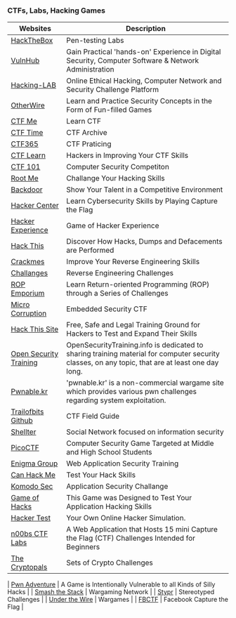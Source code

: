 ### <a name="training"></a>CTFs, Labs, Hacking Games
| Websites | Description | 
| ------ | ------ |
| [HackTheBox](https://hackthebox.eu) | Pen-testing Labs |
| [VulnHub](https://www.vulnhub.com/) | Gain Practical 'hands-on' Experience in Digital Security, Computer Software & Network Administration |
| [Hacking-LAB](https://www.hacking-lab.com/) | Online Ethical Hacking, Computer Network and Security Challenge Platform |
| [OtherWire](http://overthewire.org/wargames/) | Learn and Practice Security Concepts in the Form of Fun-filled Games |
| [CTF Me](https://ctfs.me/) | Learn CTF |
| [CTF Time](https://ctftime.org/) | CTF Archive |
| [CTF365](https://ctf365.com/) | CTF Praticing |
| [CTF Learn](https://ctflearn.com/) | Hackers in Improving Your CTF Skills |
| [CTF 101](https://ctf101.org/) | Computer Security Competiton |
| [Root Me](https://www.root-me.org/?lang=en) | Challange Your Hacking Skills |
| [Backdoor](https://backdoor.sdslabs.co/) | Show Your Talent in a Competitive Environment |
| [Hacker Center](https://hackcenter.com/sign-in) | Learn Cybersecurity Skills by Playing Capture the Flag |
| [Hacker Experience](https://hackerexperience.com/) | Game of Hacker Experience |
| [Hack This](https://www.hackthis.co.uk/) | Discover How Hacks, Dumps and Defacements are Performed |
| [Crackmes](https://crackmes.one/) | Improve Your Reverse Engineering Skills |
| [Challanges](https://challenges.re/) | Reverse Engineering Challenges |
| [ROP Emporium](https://ropemporium.com/) | Learn Return-oriented Programming (ROP) through a Series of Challenges  |
| [Micro Corruption](https://microcorruption.com/login) | Embedded Security CTF |
| [Hack This Site](https://www.hackthissite.org/) | Free, Safe and Legal Training Ground for Hackers to Test and Expand Their Skills |
| [Open Security Training](http://opensecuritytraining.info/Training.html) | OpenSecurityTraining.info is dedicated to sharing training material for computer security classes, on any topic, that are at least one day long.| 
| [Pwnable.kr](http://pwnable.kr/) | 'pwnable.kr' is a non-commercial wargame site which provides various pwn challenges regarding system exploitation. |
| [Trailofbits Github](https://trailofbits.github.io/ctf/) | CTF Field Guide |
| [Shellter](https://shellterlabs.com) | Social Network focused on information security |
| [PicoCTF](https://picoctf.com/) | Computer Security Game Targeted at Middle and High School Students |
| [Enigma Group](https://www.enigmagroup.org/) | Web Application Security Training |
| [Can Hack Me](https://canhack.me/) | Test Your Hack Skills |
| [Komodo Sec](https://ctf.komodosec.com/index.php) | Application Security Challange |
| [Game of Hacks](http://www.gameofhacks.com/) | This Game was Designed to Test Your Application Hacking Skills |
| [Hacker Test](http://www.hackertest.net/) | Your Own Online Hacker Simulation. |
| [n00bs CTF Labs](http://ctf.infosecinstitute.com/index.php) | A Web Application that Hosts 15 mini Capture the Flag (CTF) Challenges Intended for Beginners |
| [The Cryptopals](https://cryptopals.com/) | Sets of Crypto Challenges |

| [Pwn Adventure](https://pwnadventure.com/) | A Game is Intentionally Vulnerable to all Kinds of Silly Hacks |
| [Smash the Stack](http://smashthestack.org/wargames.html) | Wargaming Network |
| [Stypr](https://chall.stypr.com/) | Stereotyped Challenges |
| [Under the Wire](http://www.underthewire.tech/wargames.htm) | Wargames |
| [FBCTF](https://github.com/facebook/fbctf) | Facebook Capture the Flag |

